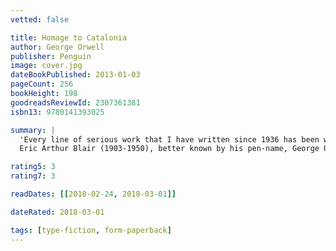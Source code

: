 ```yaml
---
vetted: false

title: Homage to Catalonia
author: George Orwell
publisher: Penguin
image: cover.jpg
dateBookPublished: 2013-01-03
pageCount: 256
bookHeight: 198
goodreadsReviewId: 2307361381
isbn13: 9780141393025

summary: |
  'Every line of serious work that I have written since 1936 has been written, directly or indirectly, against totalitarianism and for democratic Socialism as I understand it'. Thus wrote Orwell following his experiences as a militiaman in the Spanish Civil War, chronicled in Homage to Catalonia. Here he brings to bear all the force of his humanity, passion and clarity, describing with bitter intensity the bright hopes and cynical betrayals of that chaotic episode: the revolutionary euphoria of Barcelona, the courage of ordinary Spanish men and women he fought alongside, the terror and confusion of the front, his near-fatal bullet wound and the vicious treachery of his supposed allies.
  Eric Arthur Blair (1903-1950), better known by his pen-name, George Orwell, was born in India, where his father worked for the Civil Service. An author and journalist, Orwell was one of the most prominent and influential figures in twentieth-century literature. His unique political allegory Animal Farm was published in 1945, and it was this novel, together with the dystopia of Nineteen Eighty-Four (1949), which brought him world-wide fame. All his novels and non-fiction, including Burmese Days (1934), Down and Out in Paris and London (1933), The Road to Wigan Pier (1937) and Homage to Catalonia (1938) are published in Penguin Modern Classics.

rating5: 3
rating7: 3

readDates: [[2018-02-24, 2018-03-01]]

dateRated: 2018-03-01

tags: [type-fiction, form-paperback]
---
```

